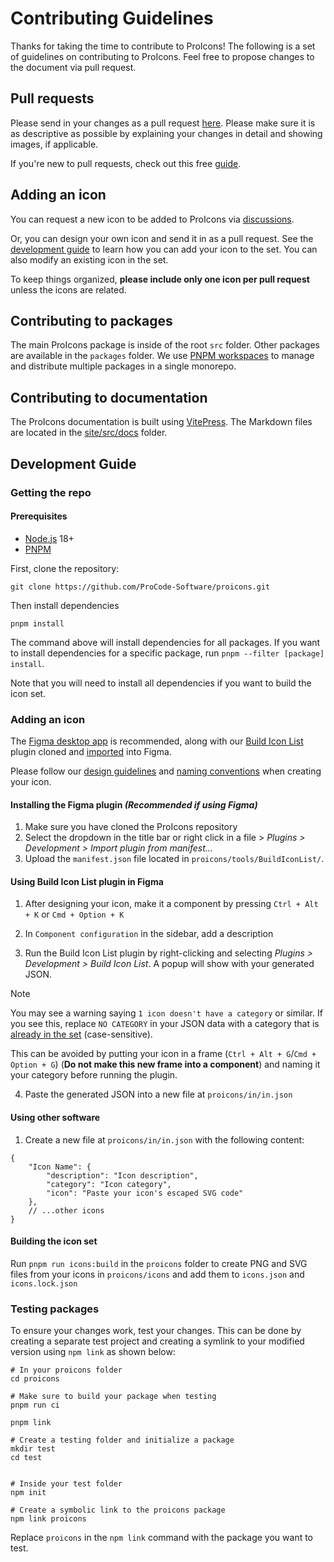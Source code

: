 # Contributing Guidelines

Thanks for taking the time to contribute to ProIcons!
The following is a set of guidelines on contributing to ProIcons. Feel free to propose changes to the document via pull request.

## Pull requests

Please send in your changes as a pull request [here](https://github.com/ProCode-Software/proicons/pulls). Please make sure it is as descriptive as possible by explaining your changes in detail and showing images, if applicable.

If you're new to pull requests, check out this free [guide](https://egghead.io/courses/how-to-contribute-to-an-open-source-project-on-github).

## Adding an icon

You can request a new icon to be added to ProIcons via [discussions](https://github.com/ProCode-Software/proicons/discussions/categories/icon-requests).

Or, you can design your own icon and send it in as a pull request. See the [development guide](https://github.com/ProCode-Software/proicons/blob/main/CONTRIBUTING.md#development-guide) to learn how you can add your icon to the set. You can also modify an existing icon in the set.

To keep things organized, **please include only one icon per pull request** unless the icons are related.

## Contributing to packages

The main ProIcons package is inside of the root `src` folder. Other packages are available in the `packages` folder. We use [PNPM workspaces](https://pnpm.io/workspaces) to manage and distribute multiple packages in a single monorepo.

## Contributing to documentation

The ProIcons documentation is built using [VitePress](https://vitepress.dev). The Markdown files are located in the [site/src/docs](https://github.com/ProCode-Software/proicons/tree/main/site/src/docs) folder.

## Development Guide

### Getting the repo
#### Prerequisites
- [Node.js](https://nodejs.org) 18+
- [PNPM](https://pnpm.io)

First, clone the repository:

```
git clone https://github.com/ProCode-Software/proicons.git
```

Then install dependencies

```
pnpm install
```

The command above will install dependencies for all packages. If you want to install dependencies for a specific package, run `pnpm --filter [package] install`.

Note that you will need to install all dependencies if you want to build the icon set.

### Adding an icon
The [Figma desktop app](https://www.figma.com/downloads/) is recommended, along with our [Build Icon List](https://github.com/ProCode-Software/proicons/tree/main/tools/BuildIconList) plugin cloned and [imported](#installing-the-figma-plugin) into Figma.

Please follow our [design guidelines](https://procode-software.github.io/proicons/docs/design-guidelines) and [naming conventions](https://procode-software.github.io/proicons/docs/design-guidelines/naming) when creating your icon.

#### Installing the Figma plugin *(Recommended if using Figma)*
1. Make sure you have cloned the ProIcons repository
2. Select the dropdown in the title bar or right click in a file > *Plugins > Development > Import plugin from manifest...*
3. Upload the `manifest.json` file located in `proicons/tools/BuildIconList/`.

#### Using Build Icon List plugin in Figma
1. After designing your icon, make it a component by pressing `Ctrl + Alt + K` or `Cmd + Option + K`

2. In `Component configuration` in the sidebar, add a description

3. Run the Build Icon List plugin by right-clicking and selecting *Plugins > Development > Build Icon List*. A popup will show with your generated JSON.

> [!NOTE]
> You may see a warning saying `1 icon doesn't have a category` or similar. If you see this, replace `NO CATEGORY` in your JSON data with a category that is [already in the set](https://procode-software.github.io/proicons/icons) (case-sensitive).
>
> This can be avoided by putting your icon in a frame (`Ctrl + Alt + G`/`Cmd + Option + G`) (**Do not make this new frame into a component**) and naming it your category before running the plugin.

4. Paste the generated JSON into a new file at `proicons/in/in.json`

#### Using other software
1. Create a new file at `proicons/in/in.json` with the following content:

```jsonc
{
    "Icon Name": {
        "description": "Icon description",
        "category": "Icon category",
        "icon": "Paste your icon's escaped SVG code"
    },
    // ...other icons
}
```

#### Building the icon set
Run `pnpm run icons:build` in the `proicons` folder to create PNG and SVG files from your icons in `proicons/icons` and add them to `icons.json` and `icons.lock.json`

### Testing packages

To ensure your changes work, test your changes. This can be done by creating a separate test project and creating a symlink to your modified version using `npm link` as shown below:

```shell
# In your proicons folder
cd proicons

# Make sure to build your package when testing
pnpm run ci

pnpm link

# Create a testing folder and initialize a package
mkdir test
cd test


# Inside your test folder
npm init

# Create a symbolic link to the proicons package
npm link proicons
```

Replace `proicons` in the `npm link` command with the package you want to test.
